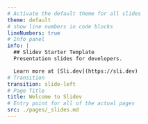 ```yaml
---
# Activate the default theme for all slides
theme: default
# show line numbers in code blocks
lineNumbers: true
# Info panel
info: |
  ## Slidev Starter Template
  Presentation slides for developers.

  Learn more at [Sli.dev](https://sli.dev)
# Transition
transition: slide-left
# Page Title
title: Welcome to Slidev
# Entry point for all of the actual pages
src: ./pages/_slides.md
---
```

